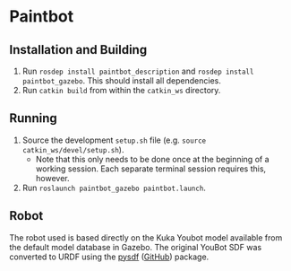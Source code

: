 # Paintbot

## Installation and Building
1. Run `rosdep install paintbot_description` and `rosdep install paintbot_gazebo`. This should install all dependencies.
2. Run `catkin build` from within the `catkin_ws` directory.

## Running
1. Source the development `setup.sh` file (e.g. `source catkin_ws/devel/setup.sh`).
    * Note that this only needs to be done once at the beginning of a working session. Each separate terminal session requires this, however.
2. Run `roslaunch paintbot_gazebo paintbot.launch`.

## Robot
The robot used is based directly on the Kuka Youbot model available from the default model database in Gazebo.
The original YouBot SDF was converted to URDF using the [pysdf](http://wiki.ros.org/pysdf) ([GitHub](https://github.com/andreasBihlmaier/pysdf)) package.
